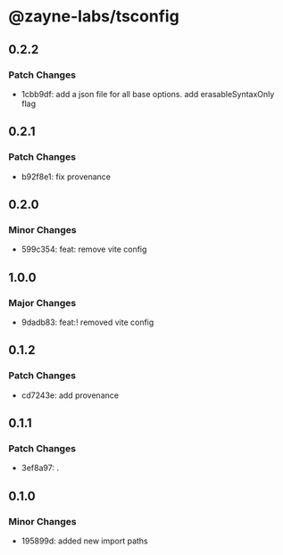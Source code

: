 # @zayne-labs/tsconfig

## 0.2.2

### Patch Changes

- 1cbb9df: add a json file for all base options. add erasableSyntaxOnly flag

## 0.2.1

### Patch Changes

- b92f8e1: fix provenance

## 0.2.0

### Minor Changes

- 599c354: feat: remove vite config

## 1.0.0

### Major Changes

- 9dadb83: feat:! removed vite config

## 0.1.2

### Patch Changes

- cd7243e: add provenance

## 0.1.1

### Patch Changes

- 3ef8a97: .

## 0.1.0

### Minor Changes

- 195899d: added new import paths
